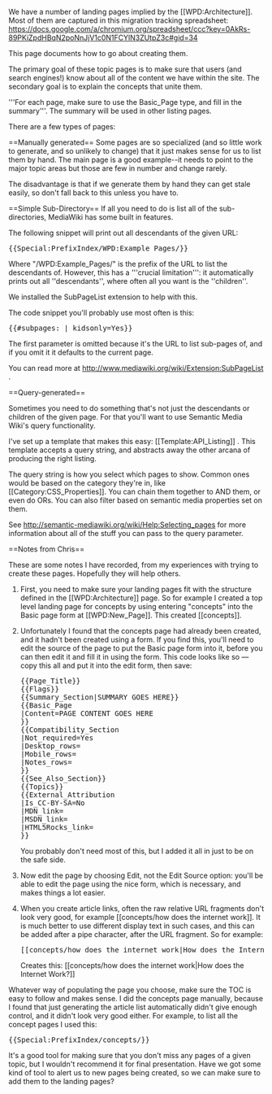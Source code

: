 We have a number of landing pages implied by the [[WPD:Architecture]]. Most of them are captured in this migration tracking spreadsheet: https://docs.google.com/a/chromium.org/spreadsheet/ccc?key=0AkRs-89PKiZpdHBqN2poNnJjV1c0N1FCYlN3ZUtpZ3c#gid=34

This page documents how to go about creating them.

The primary goal of these topic pages is to make sure that users (and search engines!) know about all of the content we have within the site. The secondary goal is to explain the concepts that unite them.

'''For each page, make sure to use the Basic_Page type, and fill in the summary'''. The summary will be used in other listing pages.

There are a few types of pages:

==Manually generated==
Some pages are so specialized (and so little work to generate, and so unlikely to change) that it just makes sense for us to list them by hand. The main page is a good example--it needs to point to the major topic areas but those are few in number and change rarely.

The disadvantage is that if we generate them by hand they can get stale easily, so don't fall back to this unless you have to.

==Simple Sub-Directory==
If all you need to do is list all of the sub-directories, MediaWiki has some built in features.

The following snippet will print out all descendants of the given URL:
<pre>
{{Special:PrefixIndex/WPD:Example_Pages/}}
</pre>
Where "/WPD:Example_Pages/" is the prefix of the URL to list the descendants of. However, this has a '''crucial limitation''': it automatically prints out all ''descendants'', where often all you want is the ''children''.

We installed the SubPageList extension to help with this.

The code snippet you'll probably use most often is this: 
<pre>
{{#subpages: | kidsonly=Yes}}
</pre>

The first parameter is omitted because it's the URL to list sub-pages of, and if you omit it it defaults to the current page.

You can read more at http://www.mediawiki.org/wiki/Extension:SubPageList .

==Query-generated==

Sometimes you need to do something that's not just the descendants or children of the given page. For that you'll want to use Semantic Media Wiki's query functionality.

I've set up a template that makes this easy: [[Template:API_Listing]] . This template accepts a query string, and abstracts away the other arcana of producing the right listing.

The query string is how you select which pages to show. Common ones would be based on the category they're in, like <nowiki>[[Category:CSS_Properties]]</nowiki>. You can chain them together to AND them, or even do ORs. You can also filter based on semantic media properties set on them.

See http://semantic-mediawiki.org/wiki/Help:Selecting_pages for more information about all of the stuff you can pass to the query parameter.

==Notes from Chris==

These are some notes I have recorded, from my experiences with trying to create these pages. Hopefully they will help others.

<ol>

<li>
<p>First, you need to make sure your landing pages fit with the structure defined in the [[WPD:Architecture]] page. So for example I created a top level landing page for concepts by using entering "concepts" into the Basic page form at [[WPD:New_Page]]. This created [[concepts]].</p>
</li>
<li>
<p>Unfortunately I found that the concepts page had already been created, and it hadn't been created using a form. If you find this, you'll need to edit the source of the page to put the Basic page form into it, before you can then edit it and fill it in using the form. This code looks like so — copy this all and put it into the edit form, then save:</p>

<pre>{{Page_Title}}
{{Flags}}
{{Summary_Section|SUMMARY GOES HERE}}
{{Basic_Page
|Content=PAGE CONTENT GOES HERE
}}
{{Compatibility_Section
|Not_required=Yes
|Desktop_rows=
|Mobile_rows=
|Notes_rows=
}}
{{See_Also_Section}}
{{Topics}}
{{External_Attribution
|Is_CC-BY-SA=No
|MDN_link=
|MSDN_link=
|HTML5Rocks_link=
}}</pre>

<p>You probably don't need most of this, but I added it all in just to be on the safe side.</p>

</li>

<li>
<p>Now edit the page by choosing Edit, not the Edit Source option: you'll be able to edit the page using the nice form, which is necessary, and makes things a lot easier.</p>
</li>

<li>
<p>When you create article links, often the raw relative URL fragments don't look very good, for example [[concepts/how does the internet work]]. It is much better to use different display text in such cases, and this can be added after a pipe character, after the URL fragment. So for example:</p>

<pre>[[concepts/how does the internet work|How does the Internet Work?]]</pre>

<p>Creates this: [[concepts/how does the internet work|How does the Internet Work?]]</p>
</li>

</ol>

Whatever way of populating the page you choose, make sure the TOC is easy to follow and makes sense. I did the concepts page manually, because I found that just generating the article list automatically didn't give enough control, and it didn't look very good either. For example, to list all the concept pages I used this:

<pre>{{Special:PrefixIndex/concepts/}}</pre>

It's a good tool for making sure that you don't miss any pages of a given topic, but I wouldn't recommend it for final presentation. Have we got some kind of tool to alert us to new pages being created, so we can make sure to add them to the landing pages?